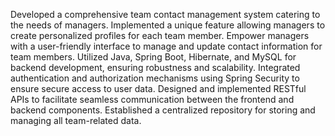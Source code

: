 Developed a comprehensive team contact management system catering to the needs of managers.
Implemented a unique feature allowing managers to create personalized profiles for each team member. 
Empower managers with a user-friendly interface to manage and update contact information for team members.
Utilized Java, Spring Boot, Hibernate, and MySQL for backend development, ensuring robustness and scalability.
Integrated authentication and authorization mechanisms using Spring Security to ensure secure access to user data.
Designed and implemented RESTful APIs to facilitate seamless communication between the frontend and backend components.
Established a centralized repository for storing and managing all team-related data.
